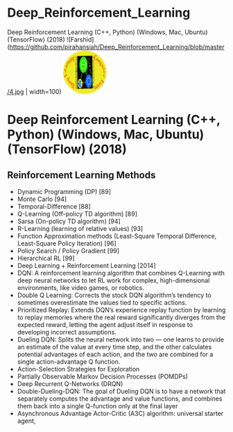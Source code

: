 # Deep_Reinforcement_Learning
Deep Reinforcement Learning (C++, Python) (Windows, Mac, Ubuntu) (TensorFlow) (2018)
![Farshid](https://github.com/pirahansiah/Deep_Reinforcement_Learning/blob/master/4.jpg | width=100)
<img src="https://github.com/pirahansiah/Deep_Reinforcement_Learning/blob/master/4.jpg" width="100" height="100">

# Deep Reinforcement Learning (C++, Python) (Windows, Mac, Ubuntu) (TensorFlow) (2018)
## Reinforcement Learning Methods
- Dynamic Programming (DP) [89]
- Monte Carlo [94]
- Temporal-Difference [88]
- Q-Learning (Off-policy TD algorithm) [89]
- Sarsa (On-policy TD algorithm) [94]
- R-Learning (learning of relative values) [93]
- Function Approximation methods (Least-Square Temporal Difference, Least-Square Policy Iteration) [96]
- Policy Search / Policy Gradient [99]
- Hierarchical RL [99]
- Deep Learning + Reinforcement Learning [2014]
- DQN: A reinforcement learning algorithm that combines Q-Learning with deep neural networks to let RL work for complex, high-dimensional environments, like video games, or robotics.
- Double Q Learning: Corrects the stock DQN algorithm’s tendency to sometimes overestimate the values tied to specific actions.
- Prioritized Replay: Extends DQN’s experience replay function by learning to replay memories where the real reward significantly diverges from the expected reward, letting the agent adjust itself in response to developing incorrect assumptions.
- Dueling DQN: Splits the neural network into two — one learns to provide an estimate of the value at every time step, and the other calculates potential advantages of each action, and the two are combined for a single action-advantage Q function.
- Action-Selection Strategies for Exploration
- Partially Observable Markov Decision Processes (POMDPs)
- Deep Recurrent Q-Networks (DRQN)
- Double-Dueling-DQN: The goal of Dueling DQN is to have a network that separately computes the advantage and value functions, and combines them back into a single Q-function only at the final layer
- Asynchronous Advantage Actor-Critic (A3C) algorithm: universal starter agent, 
